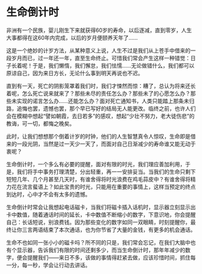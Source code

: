 # 生命倒计时

非洲有一个民族，婴儿刚生下来就获得60岁的寿命，以后逐减，直到零岁，人生大事都得在这60年内完成，以后的岁月便颐养天年了…… 

这是一个绝妙的计岁方法，从某种意义上说，人生不过是我们从上苍手中借来的一段岁月而已，过一年还一年，直至生命终止。可惜我们常会产生这样一种错觉：日子长着呢！于是，我们懒惰，我们懈怠，我们怯懦……无论做错什么，我们都可以原谅自己，因为来日方长，无论什么事到明天再说也不迟。 

直到有一天，死亡的阴影笼罩着我们时，我们才悚然而惊：糟了，总认为将来还长着呢，怎么死亡说来就来了？那些未尽的责任怎么办？那些未了的心愿怎么办？那些未实现的诺言怎么办……还能怎么办？面对死亡通知书，人类只能踏上那条未归路，追悔也罢，遗憾也罢，那个早已写好的结局无人能更改。临终之前，也许人们会在模糊中想起“譬如朝霞，去日若多”的感叹，想起“少壮不努力，老大徒伤悲”的教诲，可一切，都悔之晚矣。 

此时，让我们想想那个倒着计岁的时钟，他们的人生智慧真令人惊叹，生命即是借来的一段光阴，当然是过一天少一天了，而面对自己日渐减少的寿命谁又能无动于衷呢？ 

生命倒计时，一个多么有必要的提醒，面对有限的时光，我们理应善加利用，于是，我们将手中事务打理清楚，分出轻重，再一一安排妥当。当我们的生命只剩下短短几年、几个月甚至几天时，有谁舍得将时光浪费在鸡毛蒜皮中？有谁舍得将精力花在流言蜚语上？如此宝贵的时光，只能用在重要的事情上，这样当预定的终点到达时，心中才不会有太多的遗憾。 

生命倒计时常会让我想起电话磁卡，当我们将磁卡插入话机时，显示器立刻显示出卡中数值，随着通话时间的延长，卡中数值不断缩小的数字，下意识地，你会提醒自己：长话短说，别浪费钱。因为那些变化的数字如同一双眼睛，时刻提醒你，最终让你三言两语结束了本次通话，也为你节省了大量的金钱，有更多的机会通话。 

生命不也如同一张小小的磁卡吗？所不同的只是，我们常会忘记，在我们大脑中也有个显示器，告诉我们有限的时间还剩多少，而当生命倒计时，那年年减少的数字，便会提醒我们——来日不多，该做的事情得赶紧去做，应该珍惜时间，抓住每一分，每一秒，学会让行动去讲话。
 